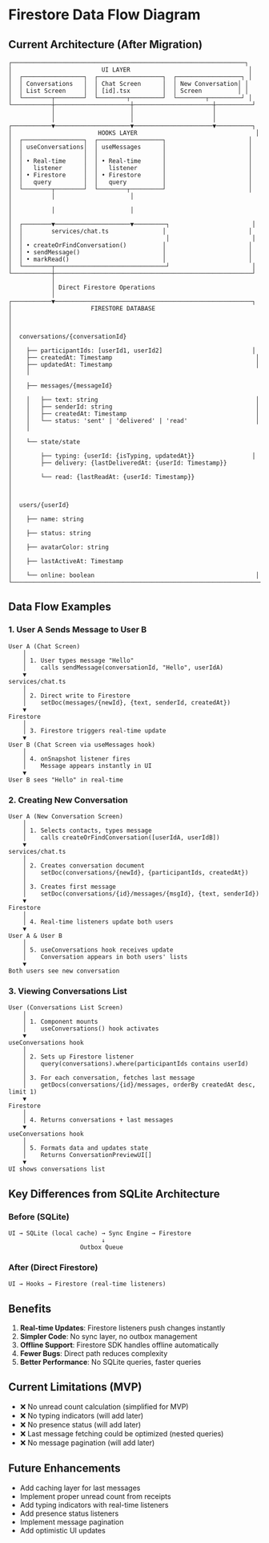 # Firestore Data Flow Diagram

## Current Architecture (After Migration)

```
┌─────────────────────────────────────────────────────────────────┐
│                         UI LAYER                                 │
│  ┌─────────────────┐  ┌──────────────────┐  ┌──────────────────┐ │
│  │ Conversations   │  │ Chat Screen      │  │ New Conversation│ │
│  │ List Screen     │  │ [id].tsx         │  │ Screen          │ │
│  └────────┬────────┘  └────────┬─────────┘  └────────┬─────────┘ │
└───────────┼─────────────────────┼──────────────────────┼──────────┘
            │                     │                      │
            │                     │                      │
┌───────────▼─────────────────────▼──────────────────────▼──────────┐
│                        HOOKS LAYER                                 │
│  ┌─────────────────┐  ┌──────────────────┐                       │
│  │ useConversations│  │ useMessages      │                       │
│  │                 │  │                  │                       │
│  │ • Real-time     │  │ • Real-time      │                       │
│  │   listener      │  │   listener       │                       │
│  │ • Firestore     │  │ • Firestore      │                       │
│  │   query         │  │   query          │                       │
│  └────────┬────────┘  └────────┬─────────┘                       │
│           │                     │                                   │
│           │                     │                                   │
│  ┌────────▼─────────────────────▼─────────┐                       │
│  │        services/chat.ts               │                       │
│  │                                        │                       │
│  │ • createOrFindConversation()          │                       │
│  │ • sendMessage()                       │                       │
│  │ • markRead()                          │                       │
│  └────────┬───────────────────────────────┘                       │
└───────────┼───────────────────────────────────────────────────────┘
            │
            │ Direct Firestore Operations
            │
┌───────────▼───────────────────────────────────────────────────────┐
│                      FIRESTORE DATABASE                             │
│                                                                     │
│  conversations/{conversationId}                                     │
│    ├── participantIds: [userId1, userId2]                         │
│    ├── createdAt: Timestamp                                        │
│    ├── updatedAt: Timestamp                                        │
│    │                                                                │
│    ├── messages/{messageId}                                         │
│    │   ├── text: string                                            │
│    │   ├── senderId: string                                        │
│    │   ├── createdAt: Timestamp                                    │
│    │   └── status: 'sent' | 'delivered' | 'read'                   │
│    │                                                                │
│    └── state/state                                                  │
│        ├── typing: {userId: {isTyping, updatedAt}}                │
│        ├── delivery: {lastDeliveredAt: {userId: Timestamp}}         │
│        └── read: {lastReadAt: {userId: Timestamp}}                  │
│                                                                     │
│  users/{userId}                                                     │
│    ├── name: string                                                 │
│    ├── status: string                                               │
│    ├── avatarColor: string                                          │
│    ├── lastActiveAt: Timestamp                                      │
│    └── online: boolean                                             │
└─────────────────────────────────────────────────────────────────────┘
```

## Data Flow Examples

### 1. User A Sends Message to User B

```
User A (Chat Screen)
    │
    │ 1. User types message "Hello"
    │    calls sendMessage(conversationId, "Hello", userIdA)
    ▼
services/chat.ts
    │
    │ 2. Direct write to Firestore
    │    setDoc(messages/{newId}, {text, senderId, createdAt})
    ▼
Firestore
    │
    │ 3. Firestore triggers real-time update
    ▼
User B (Chat Screen via useMessages hook)
    │
    │ 4. onSnapshot listener fires
    │    Message appears instantly in UI
    ▼
User B sees "Hello" in real-time
```

### 2. Creating New Conversation

```
User A (New Conversation Screen)
    │
    │ 1. Selects contacts, types message
    │    calls createOrFindConversation([userIdA, userIdB])
    ▼
services/chat.ts
    │
    │ 2. Creates conversation document
    │    setDoc(conversations/{newId}, {participantIds, createdAt})
    │
    │ 3. Creates first message
    │    setDoc(conversations/{id}/messages/{msgId}, {text, senderId})
    ▼
Firestore
    │
    │ 4. Real-time listeners update both users
    ▼
User A & User B
    │
    │ 5. useConversations hook receives update
    │    Conversation appears in both users' lists
    ▼
Both users see new conversation
```

### 3. Viewing Conversations List

```
User (Conversations List Screen)
    │
    │ 1. Component mounts
    │    useConversations() hook activates
    ▼
useConversations hook
    │
    │ 2. Sets up Firestore listener
    │    query(conversations).where(participantIds contains userId)
    │
    │ 3. For each conversation, fetches last message
    │    getDocs(conversations/{id}/messages, orderBy createdAt desc, limit 1)
    ▼
Firestore
    │
    │ 4. Returns conversations + last messages
    ▼
useConversations hook
    │
    │ 5. Formats data and updates state
    │    Returns ConversationPreviewUI[]
    ▼
UI shows conversations list
```

## Key Differences from SQLite Architecture

### Before (SQLite)
```
UI → SQLite (local cache) → Sync Engine → Firestore
                          ↓
                    Outbox Queue
```

### After (Direct Firestore)
```
UI → Hooks → Firestore (real-time listeners)
```

## Benefits

1. **Real-time Updates**: Firestore listeners push changes instantly
2. **Simpler Code**: No sync layer, no outbox management
3. **Offline Support**: Firestore SDK handles offline automatically
4. **Fewer Bugs**: Direct path reduces complexity
5. **Better Performance**: No SQLite queries, faster queries

## Current Limitations (MVP)

- ❌ No unread count calculation (simplified for MVP)
- ❌ No typing indicators (will add later)
- ❌ No presence status (will add later)
- ❌ Last message fetching could be optimized (nested queries)
- ❌ No message pagination (will add later)

## Future Enhancements

- Add caching layer for last messages
- Implement proper unread count from receipts
- Add typing indicators with real-time listeners
- Add presence status listeners
- Implement message pagination
- Add optimistic UI updates

